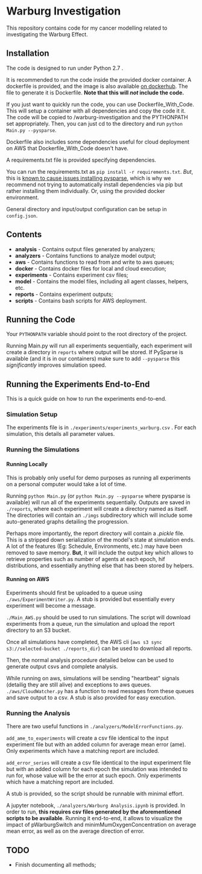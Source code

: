 # Warburg Investigation

This repository contains code for my cancer modelling related to investigating the Warburg Effect.

## Installation

The code is designed to run under Python 2.7 . 

It is recommended to run the code inside the provided docker container. A dockerfile is provided, and the image is also available
[on dockerhub](https://hub.docker.com/r/dashma94/panaxea-warburg). The file to generate it is Dockerfile. **Note that this will *not* include the code.**

If you just want to quickly run the code, you can use Dockerfile_With_Code. This will setup a container with all dependencies and copy the code it it. The code will be copied to /warburg-investigation and the PYTHONPATH set appropriately. Then, you can just cd to the directory and run `python Main.py --pysparse`.

Dockerfile also includes some dependencies useful for cloud deployment on AWS that Dockerfile_With_Code doesn't have.

A requirements.txt file is provided specifying dependencies.

You can run the requirements.txt as `pip install -r requirements.txt`. _But_, this is [known to cause issues installing pysparse](https://github.com/usnistgov/fipy/issues/435), which is why we recommend not trying to automatically install dependencies via pip but rather installing them individually. Or, using the provided docker environment.

General directory and input/output configuration can be setup in `config.json`.

## Contents
* **analysis** - Contains output files generated by analyzers;
* **analyzers** - Contains functions to analyze model output;
* **aws** - Contains functions to read from and write to aws queues;
* **docker** - Contains docker files for local and cloud execution;
* **experiments** - Contains experiment csv files;
* **model** - Contains the model files, including all agent classes, helpers, etc.
* **reports** - Contains experiment outputs;
* **scripts** - Contains bash scripts for AWS deployment.
## Running the Code

Your `PYTHONPATH` variable should point to the root directory of the project.

Running Main.py will run all experiments sequentially, each experiment will create a directory in `reports` where output will be stored. If PySparse is available (and it is in our containers) make sure to add `--pysparse`  this *significantly* improves simulation speed.

## Running the Experiments End-to-End

This is a quick guide on how to run the experiments end-to-end.

### Simulation Setup

The experiments file is in `./experiments/experiments_warburg.csv` . For each simulation, this details all parameter values.

### Running the Simulations

#### Running Locally

This is probably only useful for demo purposes as running all experiments on a personal computer would take a lot of time.

Running `python Main.py` (or `python Main.py --pysparse` where pysparse is available) will run
all of the experiments sequentially. Outputs are saved in `./reports`, where each experiment will create a directory named as itself. The directories will contain an `./imgs` subdirectory which will include some auto-generated graphs detailing the progression.

Perhaps more importantly, the report directory will contain a *.pickle* file. This is a stripped down serialization of the model's state at simulation ends. A lot of the features (Eg: Schedule, Environments, etc.) may have been removed to save memory. **But**, it will include the output key which allows to retrieve properties such as number of agents at each epoch, hif distributions, and essentially anything else that has been stored by helpers.

#### Running on AWS

Experiments should first be uploaded to a queue using `./aws/ExperimentWriter.py`. A stub is provided but essentially every experiment will become a message.

`./Main_AWS.py` should be used to run simulations. The script will download experiments from a queue, run the simulation and upload the report directory to an S3 bucket.

Once all simulations have completed, the AWS cli (`aws s3 sync s3://selected-bucket ./reports_dir`) can be used to download all reports.

Then, the normal analysis procedure detailed below can be used to generate output csvs and complete analysis.

While running on aws, simulations will be sending "heartbeat" signals (detailig they are still alive) and exceptions to aws queues. `./aws/CloudWatcher.py` has a function to read messages from these queues and save output to a csv. A stub is also provided for easy execution.

### Running the Analysis

There are two useful functions in `./analyzers/ModelErrorFunctions.py`. 

`add_ame_to_experiments` will create a csv file identical to the input experiment file but with an added column for average mean error (ame). Only experiments which have a matching report are included.

`add_error_series` will create a csv file identical to the input experiment file but with an added column for each epoch the simulation was intended to run for, whose value will be the error at such epoch. Only experiments which have a matching report are included.

A stub is provided, so the script should be runnable with minimal effort.

A jupyter notebook, `./analyzers/Warburg Analysis.ipynb` is provided. In order to run, **this requires csv files generated by the aforementioned scripts to be available**. Running it end-to-end, it allows to visualize the impact of pWarburgSwitch and minimMumOxygenConcentration on average mean error, as well as on the average direction of error.

## TODO

- Finish documenting all methods;
